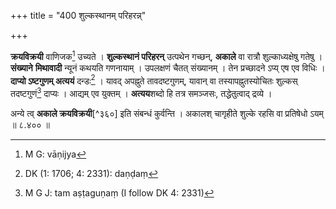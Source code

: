 +++
title = "400 शुल्कस्थानम् परिहरन्न्"

+++


**क्रयविक्रयी** वाणिजक[^३५७] उच्यते । **शुल्कस्थानं परिहरन्** उत्पथेन गच्छन्, **अकाले** वा रात्रौ शुल्काध्यक्षेषु गतेषु । **संख्याने** **मिथावादी** न्यूनं कथयति गणनायाम् । उपलक्षणं चैतत् संख्यानम् । तेन प्रच्छादने ऽप्य् एष एव विधिः । **दाप्यो ऽष्टगुणम् अत्ययं** दन्डः[^३५८] । यावद् अपह्नुते तावदष्टगुणम्, यावान् वा तस्यापह्नुतस्योचितः शुल्कस् तदष्टगुणं[^३५९] दाप्यः । आद्यम् एव युक्तम् । **अत्यय**शब्दो हि तत्र समञ्जसः, तद्धेतुत्वाद् द्रव्ये ।


[^३५९]:
     M G J: tam aṣṭaguṇaṃ (I follow DK 4: 2331)


[^३५८]:
     DK (1: 1706; 4: 2331): daṇḍaṃ


[^३५७]:
     M G: vāṇijya

अन्ये त्व् **अकाले क्रयविक्रयी**[^३६०] इति संबन्धं कुर्वन्ति । अकालश् चागृहीते शुल्के रहसि वा प्रतिषेधो ऽयम् ॥ ८.४०० ॥